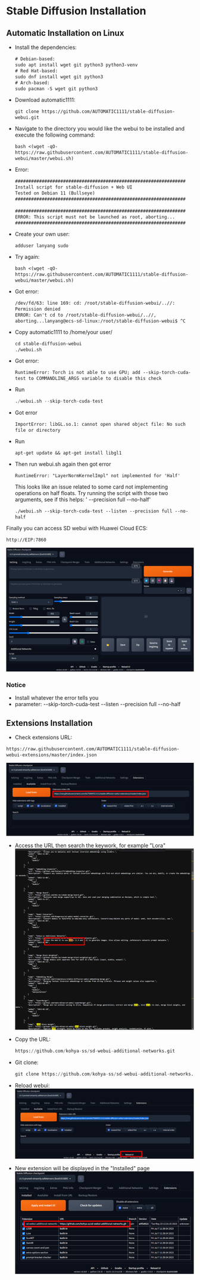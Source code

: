 # Stable Diffusion Installation

## Automatic Installation on Linux

- Install the dependencies:

  ```shell
  # Debian-based:
  sudo apt install wget git python3 python3-venv
  # Red Hat-based:
  sudo dnf install wget git python3
  # Arch-based:
  sudo pacman -S wget git python3
  ```

- Download automatic1111:

  ```shell
  git clone https://github.com/AUTOMATIC1111/stable-diffusion-webui.git
  ```

- Navigate to the directory you would like the webui to be installed and execute the following command:

  ```shell
  bash <(wget -qO- https://raw.githubusercontent.com/AUTOMATIC1111/stable-diffusion-webui/master/webui.sh)
  ```

- Error:

  ```shell
  ################################################################
  Install script for stable-diffusion + Web UI
  Tested on Debian 11 (Bullseye)
  ################################################################
  
  ################################################################
  ERROR: This script must not be launched as root, aborting...
  ################################################################
  ```

- Create your own user:

  ```shell
  adduser lanyang sudo
  ```

- Try again:

  ```shell
  bash <(wget -qO- https://raw.githubusercontent.com/AUTOMATIC1111/stable-diffusion-webui/master/webui.sh)
  ```

- Got error:

  ```shell
  /dev/fd/63: line 169: cd: /root/stable-diffusion-webui/..//: Permission denied
  ERROR: Can't cd to /root/stable-diffusion-webui/..//, aborting...lanyang@ecs-sd-linux:/root/stable-diffusion-webui$ ^C
  ```

- Copy automatic1111 to /home/your user/

  ```shell
  cd stable-diffusion-webui
  ./webui.sh
  ```

- Got error:

  ```shell
  RuntimeError: Torch is not able to use GPU; add --skip-torch-cuda-test to COMMANDLINE_ARGS variable to disable this check
  ```

- Run

  ```python
  ./webui.sh --skip-torch-cuda-test
  ```

- Got error

  ```shell
  ImportError: libGL.so.1: cannot open shared object file: No such file or directory
  ```

- Run

  ```shell
  apt-get update && apt-get install libgl1
  ```

- Then run webui.sh again then got error

  ```shell
  RuntimeError: "LayerNormKernelImpl" not implemented for 'Half'
  ```

  This looks like an issue related to some card not implementing operations on half floats. Try running the script with those two arguments, see if this helps: ' --precision full --no-half'

  ```shell
  ./webui.sh --skip-torch-cuda-test --listen --precision full --no-half
  ```




Finally you can access SD webui with Huawei Cloud ECS:

```shell
http://EIP:7860
```

![image-20230707184304536](https://raw.githubusercontent.com/MarcLan/pic/main/image-20230707184304536.png)

### Notice

- Install whatever the error tells you
- parameter: --skip-torch-cuda-test --listen --precision full --no-half



## Extensions Installation

- Check extensions URL:

```shell
https://raw.githubusercontent.com/AUTOMATIC1111/stable-diffusion-webui-extensions/master/index.json
```

![image-20230707184426727](https://raw.githubusercontent.com/MarcLan/pic/main/image-20230707184426727.png)

- Access the URL then search the keywork, for example "Lora" ![image-20230707184542512](https://raw.githubusercontent.com/MarcLan/pic/main/image-20230707184542512.png)

- Copy the URL:

  ```python
  https://github.com/kohya-ss/sd-webui-additional-networks.git
  ```

- Git clone:

  ```python
  git clone https://github.com/kohya-ss/sd-webui-additional-networks.git
  ```

- Reload webui:![image-20230707184657654](https://raw.githubusercontent.com/MarcLan/pic/main/image-20230707184657654.png)

- New extension will be displayed in the "Installed" page![image-20230707184813698](https://raw.githubusercontent.com/MarcLan/pic/main/image-20230707184813698.png)







​	